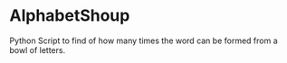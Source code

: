 # AlphabetShoup
Python Script to find of  how many times the word can be formed from a bowl of letters.
